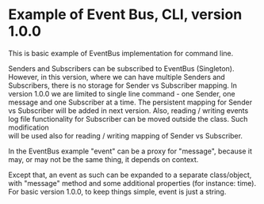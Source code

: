 # Example of Event Bus, CLI, version 1.0.0

This is basic example of EventBus implementation for command line. 

Senders and Subscribers can be subscribed to EventBus (Singleton). 
However, in this version, where we can have multiple Senders and Subscribers, there is no storage for 
Sender vs Subscriber mapping. In version 1.0.0 we are limited to 
single line command - one Sender, one message and one Subscriber at a time. 
The persistent mapping for Sender vs Subscriber will be added in next version. 
Also, reading / writing events log file functionality for Subscriber can be moved outside the class. Such modification  
will be used also for reading / writing mapping of Sender vs Subscriber.

In the EventBus example "event" can be a proxy for "message", because it may, or may not be the same thing, 
it depends on context.

Except that, an event as such can be expanded to a separate class/object, with "message" method and some additional 
properties (for instance: time). For basic version 1.0.0, to keep things simple, event is just a string. 

